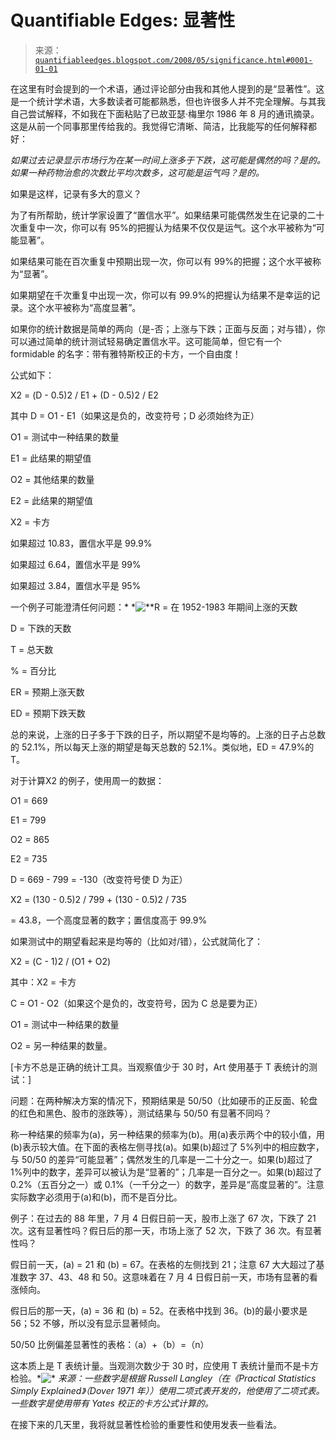 <!--yml

类别：未分类

date: 2024-05-18 08:16:36

-->

# Quantifiable Edges: 显著性

> 来源：[`quantifiableedges.blogspot.com/2008/05/significance.html#0001-01-01`](http://quantifiableedges.blogspot.com/2008/05/significance.html#0001-01-01)

在这里有时会提到的一个术语，通过评论部分由我和其他人提到的是“显著性”。这是一个统计学术语，大多数读者可能都熟悉，但也许很多人并不完全理解。与其我自己尝试解释，不如我在下面粘贴了已故亚瑟·梅里尔 1986 年 8 月的通讯摘录。这是从前一个同事那里传给我的。我觉得它清晰、简洁，比我能写的任何解释都好：

*如果过去记录显示市场行为在某一时间上涨多于下跌，这可能是偶然的吗？是的。如果一种药物治愈的次数比平均次数多，这可能是运气吗？是的。*

如果是这样，记录有多大的意义？

为了有所帮助，统计学家设置了“置信水平”。如果结果可能偶然发生在记录的二十次重复中一次，你可以有 95%的把握认为结果不仅仅是运气。这个水平被称为“可能显著”。

如果结果可能在百次重复中预期出现一次，你可以有 99%的把握；这个水平被称为“显著”。

如果期望在千次重复中出现一次，你可以有 99.9%的把握认为结果不是幸运的记录。这个水平被称为“高度显著”。

如果你的统计数据是简单的两向（是-否；上涨与下跌；正面与反面；对与错），你可以通过简单的统计测试轻易确定置信水平。这可能简单，但它有一个 formidable 的名字：带有雅特斯校正的卡方，一个自由度！

公式如下：

Χ2 = (D - 0.5)2 / E1 + (D - 0.5)2 / E2

其中 D = O1 - E1（如果这是负的，改变符号；D 必须始终为正）

O1 = 测试中一种结果的数量

E1 = 此结果的期望值

O2 = 其他结果的数量

E2 = 此结果的期望值

Χ2 = 卡方

如果超过 10.83，置信水平是 99.9%

如果超过 6.64，置信水平是 99%

如果超过 3.84，置信水平是 95%

一个例子可能澄清任何问题：* *![*](https://blogger.googleusercontent.com/img/b/R29vZ2xl/AVvXsEjPjQUBBnF_WkyxopzbgaO6qRqI9diOEhRkHZ1zvJ9TABNBIuGNoL05whLJCgPXNwhKBTVo1MKHlTZFURn84g9wF8BCq7VjHGa97GBbL5MT4Evs88oKrI4DvqoB4rallV1YbhnVfiKNZdE/s1600-h/2008-5-27+Merrill+sig+table+1.PNG)*R = 在 1952-1983 年期间上涨的天数

D = 下跌的天数

T = 总天数

% = 百分比

ER = 预期上涨天数

ED = 预期下跌天数

总的来说，上涨的日子多于下跌的日子，所以期望不是均等的。上涨的日子占总数的 52.1%，所以每天上涨的期望是每天总数的 52.1%。类似地，ED = 47.9%的 T。

对于计算Χ2 的例子，使用周一的数据：

O1 = 669

E1 = 799

O2 = 865

E2 = 735

D = 669 - 799 = -130（改变符号使 D 为正）

Χ2 = (130 - 0.5)2 / 799 + (130 - 0.5)2 / 735

= 43.8，一个高度显著的数字；置信度高于 99.9%

如果测试中的期望看起来是均等的（比如对/错），公式就简化了：

Χ2 = (C - 1)2 / (O1 + O2)

其中：Χ2 = 卡方

C = O1 - O2（如果这个是负的，改变符号，因为 C 总是要为正）

O1 = 测试中一种结果的数量

O2 = 另一种结果的数量。

[卡方不总是正确的统计工具。当观察值少于 30 时，Art 使用基于 T 表统计的测试：]

问题：在两种解决方案的情况下，预期结果是 50/50（比如硬币的正反面、轮盘的红色和黑色、股市的涨跌等），测试结果与 50/50 有显著不同吗？

称一种结果的频率为(a)，另一种结果的频率为(b)。用(a)表示两个中的较小值，用(b)表示较大值。在下面的表格左侧寻找(a)。如果(b)超过了 5%列中的相应数字，与 50/50 的差异“可能显著”；偶然发生的几率是一二十分之一。如果(b)超过了 1%列中的数字，差异可以被认为是“显著的”；几率是一百分之一。如果(b)超过了 0.2%（五百分之一）或 0.1%（一千分之一）的数字，差异是“高度显著的”。注意实际数字必须用于(a)和(b)，而不是百分比。

例子：在过去的 88 年里，7 月 4 日假日前一天，股市上涨了 67 次，下跌了 21 次。这有显著性吗？假日后的那一天，市场上涨了 52 次，下跌了 36 次。有显著性吗？

假日前一天，(a) = 21 和 (b) = 67。在表格的左侧找到 21；注意 67 大大超过了基准数字 37、43、48 和 50。这意味着在 7 月 4 日假日前一天，市场有显著的看涨倾向。

假日后的那一天，(a) = 36 和 (b) = 52。在表格中找到 36。(b)的最小要求是 56；52 不够，所以没有显示显著倾向。

50/50 比例偏差显著性的表格：（a）+（b）=（n）

这本质上是 T 表统计量。当观测次数少于 30 时，应使用 T 表统计量而不是卡方检验。*![*](https://blogger.googleusercontent.com/img/b/R29vZ2xl/AVvXsEjpWsY_HcXpv36idSMEzYju6djtPTYMQzVrFIv9m1hyphenhyphenzsJOZa7LiSx0RtCMEUfP-zXeg63K3hwd0kxRPqKvKhT2wNp-I9Hz2b6qoOQaqLHr_XPr1vxeCn7STqIOUPI9dFoQRMaQuyQGiXs/s1600-h/2008-5-27+Merrill+sig+table+2.PNG) *来源：一些数字是根据 Russell Langley（在《Practical Statistics Simply Explained》（Dover 1971 年））使用二项式表开发的，他使用了二项式表。一些数字是使用带有 Yates 校正的卡方公式计算的。*

在接下来的几天里，我将就显著性检验的重要性和使用发表一些看法。
